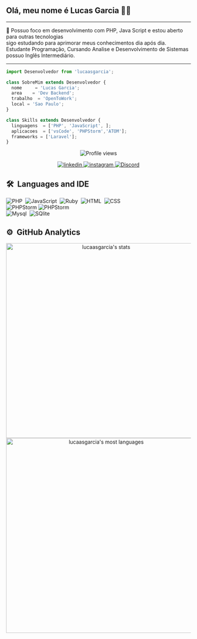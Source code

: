 <br>
<h2>Olá, meu nome é Lucas Garcia 🐱‍👤</h2>

***
💬 Possuo foco em desenvolvimento com PHP, Java Script e estou aberto para outras tecnologias<br>
sigo estudando para aprimorar meus conhecimentos dia após dia.
<br>Estudante Programação, Cursando Analise e Desenvolvimento de Sistemas possuo Inglês Intermediário.

***
```js
import Desenvolvedor from 'lucaasgarcia';

class SobreMim extends Desenvolvedor {
  nome     = 'Lucas Garcia';
  area    = 'Dev Backend';
  trabalho  = 'OpenToWork';
  local = 'Sao Paulo';
}

class Skills extends Desenvolvedor {
  linguagens  = ['PHP', 'JavaScript', ];
  aplicacoes  = ['vsCode', 'PHPStorm','ATOM'];
  frameworks = ['Laravel'];
}
```
<p align="center"> <img src="https://komarev.com/ghpvc/?username=lucaasgarcia&color=red" alt="Profile views" /> </p>

<p align="center">
<a href="https://linkedin.com/in/lucaasgarcia" target="_blank">
  <img src="https://img.shields.io/badge/-lucaasgarcia-05122A?style=flat&logo=linkedin" alt="linkedin"/>
</a>
<a href="https://instagram.com/lucaasgarcia" target="_blank">
 <img src="https://img.shields.io/badge/-lucaasgarcia-05122A?style=flat&logo=instagram" alt="instagram"/>
</a>
<a href="**" target="_blank">
 <img src="https://img.shields.io/badge/-LucasGarcia%231623-05122A?style=flat&logo=discord" alt="Discord"/>
</a>
</p>


## 🛠 &nbsp;Languages and IDE
<p align="center">

![PHP](https://img.shields.io/badge/-PHP-05122A?style=flat&logo=PHP)&nbsp;
![JavaScript](https://img.shields.io/badge/-JavaScript-05122A?style=flat&logo=javascript)&nbsp;
![Ruby](https://img.shields.io/badge/Ruby-CC342D?style=flate&logo=ruby&logoColor=white)&nbsp;
![HTML](https://img.shields.io/badge/-HTML-05122A?style=flat&logo=HTML5)&nbsp;
![CSS](https://img.shields.io/badge/-CSS-05122A?style=flat&logo=CSS3&logoColor=1572B6)&nbsp;
<br>
![PHPStorm](http://img.shields.io/badge/-PHPStorm-181717?style=flat&logo=phpstorm&logoColor=white)
![PHPStorm](https://img.shields.io/badge/Visual_Studio_Code-0078D4?style=flat&logo=visual%20studio%20code&logoColor=white)&nbsp;
<br>
![Mysql](https://img.shields.io/badge/MySQL-005C84?style=flat&logo=mysql&logoColor=white)&nbsp;
![SQlite](https://img.shields.io/badge/SQLite-07405E?style=flat&logo=sqlite&logoColor=white)&nbsp;

</p>

## ⚙️ &nbsp;GitHub Analytics

<p align="center">
<img width="530em" src="https://github-readme-stats.vercel.app/api?username=lucaasgarcia&show_icons=true&theme=vision-friendly-dark" alt="lucaasgarcia's stats"/>
<img width="530em" src="https://github-readme-stats.vercel.app/api/top-langs/?username=lucaasgarcia&layout=compact&theme=vision-friendly-dark" alt="lucaasgarcia's most languages"/>
</p>

<br>
